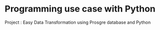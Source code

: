# Programming use case with Python
Project : Easy Data Transformation using Prosgre database and Python
